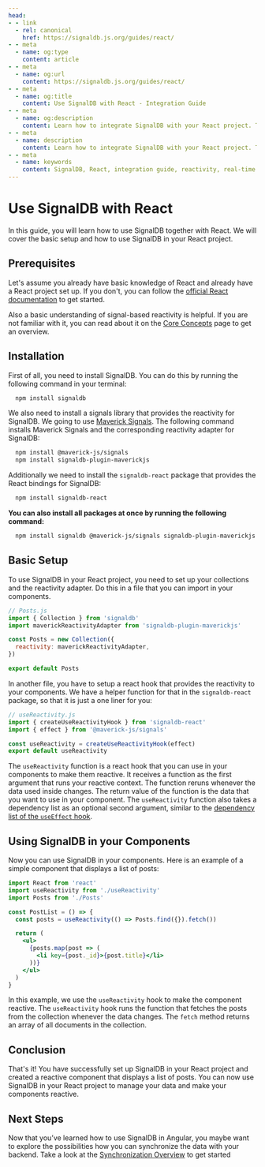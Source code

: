 ```yaml
---
head:
- - link
  - rel: canonical
    href: https://signaldb.js.org/guides/react/
- - meta
  - name: og:type
    content: article
- - meta
  - name: og:url
    content: https://signaldb.js.org/guides/react/
- - meta
  - name: og:title
    content: Use SignalDB with React - Integration Guide
- - meta
  - name: og:description
    content: Learn how to integrate SignalDB with your React project. This guide covers the installation process, basic setup, and creating reactive components using SignalDB and React hooks.
- - meta
  - name: description
    content: Learn how to integrate SignalDB with your React project. This guide covers the installation process, basic setup, and creating reactive components using SignalDB and React hooks.
- - meta
  - name: keywords
    content: SignalDB, React, integration guide, reactivity, real-time updates, JavaScript, TypeScript, SignalDB React bindings, Maverick Signals, reactive components, collection setup
---
```

# Use SignalDB with React

In this guide, you will learn how to use SignalDB together with React. We will cover the basic setup and how to use SignalDB in your React project.

## Prerequisites

Let's assume you already have basic knowledge of React and already have a React project set up. If you don't, you can follow the [official React documentation](https://react.dev/learn/start-a-new-react-project) to get started.

Also a basic understanding of signal-based reactivity is helpful. If you are not familiar with it, you can read about it on the [Core Concepts](/core-concepts/#signals-and-reactivity) page to get an overview.

## Installation

First of all, you need to install SignalDB. You can do this by running the following command in your terminal:

```bash
  npm install signaldb
```

We also need to install a signals library that provides the reactivity for SignalDB. We going to use [Maverick Signals](https://github.com/maverick-js/signals). The following command installs Maverick Signals and the corresponding reactivity adapter for SignalDB:

```bash
  npm install @maverick-js/signals
  npm install signaldb-plugin-maverickjs
```

Additionally we need to install the `signaldb-react` package that provides the React bindings for SignalDB:

```bash
  npm install signaldb-react
```

**You can also install all packages at once by running the following command:**

```bash
  npm install signaldb @maverick-js/signals signaldb-plugin-maverickjs signaldb-react
```

## Basic Setup

To use SignalDB in your React project, you need to set up your collections and the reactivity adapter. Do this in a file that you can import in your components.

```js
// Posts.js
import { Collection } from 'signaldb'
import maverickReactivityAdapter from 'signaldb-plugin-maverickjs'

const Posts = new Collection({
  reactivity: maverickReactivityAdapter,
})

export default Posts
```

In another file, you have to setup a react hook that provides the reactivity to your components. We have a helper function for that in the `signaldb-react` package, so that it is just a one liner for you:
```js
// useReactivity.js
import { createUseReactivityHook } from 'signaldb-react'
import { effect } from '@maverick-js/signals'

const useReactivity = createUseReactivityHook(effect)
export default useReactivity
```

The `useReactivity` function is a react hook that you can use in your components to make them reactive. It receives a function as the first argument that runs your reactive context. The function reruns whenever the data used inside changes. The return value of the function is the data that you want to use in your component. The `useReactivity` function also takes a dependency list as an optional second argument, similar to the [dependency list of the `useEffect` hook](https://react.dev/reference/react/useEffect#specifying-reactive-dependencies).

## Using SignalDB in your Components

Now you can use SignalDB in your components. Here is an example of a simple component that displays a list of posts:

```jsx
import React from 'react'
import useReactivity from './useReactivity'
import Posts from './Posts'

const PostList = () => {
  const posts = useReactivity(() => Posts.find({}).fetch())

  return (
    <ul>
      {posts.map(post => (
        <li key={post._id}>{post.title}</li>
      ))}
    </ul>
  )
}
```

In this example, we use the `useReactivity` hook to make the component reactive. The `useReactivity` hook runs the function that fetches the posts from the collection whenever the data changes. The `fetch` method returns an array of all documents in the collection.

## Conclusion

That's it! You have successfully set up SignalDB in your React project and created a reactive component that displays a list of posts. You can now use SignalDB in your React project to manage your data and make your components reactive.

## Next Steps

Now that you’ve learned how to use SignalDB in Angular, you maybe want to explore the possibilities how you can synchronize the data with your backend.
Take a look at the [Synchronization Overview](/sync/) to get started
